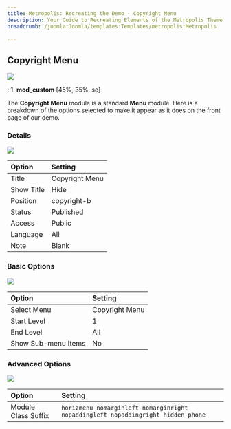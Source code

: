 ```yaml
---
title: Metropolis: Recreating the Demo - Copyright Menu
description: Your Guide to Recreating Elements of the Metropolis Theme for Joomla
breadcrumb: /joomla:Joomla/templates:Templates/metropolis:Metropolis

---
```


Copyright Menu
----
![][demo]

:   1. **mod_custom** [45%, 35%, se]

The **Copyright Menu** module is a standard **Menu** module. Here is a breakdown of the options selected to make it appear as it does on the front page of our demo.

### Details
![][demo2]

| Option            | Setting            |  
| :---------------- | :----------------- |  
| Title             | Copyright Menu     |  
| Show Title        | Hide               |  
| Position          | copyright-b        |  
| Status            | Published          |  
| Access            | Public             |   
| Language          | All                |  
| Note              | Blank              |  

### Basic Options
![][demo3]

| Option              | Setting        |  
| :------------------ | :------------- |  
| Select Menu         | Copyright Menu |  
| Start Level         | 1              |  
| End Level           | All            |  
| Show Sub-menu Items | No             |  

### Advanced Options
![][demo4]

| Option              | Setting                                                                          |  
| :------------------ | :------------------------------------------------------------------------------- |  
| Module Class Suffix | `horizmenu nomarginleft nomarginright nopaddingleft nopaddingright hidden-phone` |  

[demo]: assets/demo_8.jpeg
[demo2]: assets/copyright_1.jpeg
[demo3]: assets/copyright_2.jpeg
[demo4]: assets/copyright_3.jpeg
